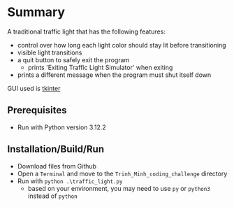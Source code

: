 # Summary
A traditional traffic light that has the following features:
- control over how long each light color should stay lit before transitioning
- visible light transitions
- a quit button to safely exit the program
    - prints 'Exiting Traffic Light Simulator' when exiting
- prints a different message when the program must shut itself down

GUI used is [tkinter](https://docs.python.org/3/library/tkinter.html)

## Prerequisites
- Run with Python version 3.12.2

## Installation/Build/Run
- Download files from Github
- Open a `Terminal` and move to the `Trinh_Minh_coding_challenge` directory
- Run with `python .\traffic_light.py`
    - based on your environment, you may need to use `py` or `python3` instead of `python`